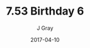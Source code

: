 ---
title: '7.53 Birthday 6'
alt: 'Mysteries of the Arcana'
date: '2017-04-10'
author: 'J Gray'
artist: 'Keira'
chapter: '7 Tales of the Arcana'
filler: false
---